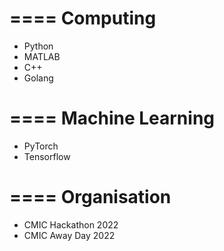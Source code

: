====
Computing
====
* Python
* MATLAB
* C++
* Golang

====
Machine Learning
====
* PyTorch
* Tensorflow

====
Organisation
====
* CMIC Hackathon 2022
* CMIC Away Day 2022

